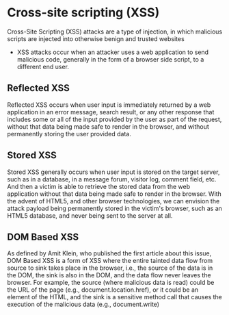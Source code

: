 # Cross-site scripting (XSS)

Cross-Site Scripting (XSS) attacks are a type of injection, in which malicious scripts are injected into otherwise benign and trusted websites

- XSS attacks occur when an attacker uses a web application to send malicious code, generally in the form of a browser side script, to a different end user.

## Reflected XSS

Reflected XSS occurs when user input is immediately returned by a web application in an error message, search result, or any other response that includes some or all of the input provided by the user as part of the request, without that data being made safe to render in the browser, and without permanently storing the user provided data.

## Stored XSS

Stored XSS generally occurs when user input is stored on the target server, such as in a database, in a message forum, visitor log, comment field, etc. And then a victim is able to retrieve the stored data from the web application without that data being made safe to render in the browser. With the advent of HTML5, and other browser technologies, we can envision the attack payload being permanently stored in the victim's browser, such as an HTML5 database, and never being sent to the server at all.

## DOM Based XSS

As defined by Amit Klein, who published the first article about this issue, DOM Based XSS is a form of XSS where the entire tainted data flow from source to sink takes place in the browser, i.e., the source of the data is in the DOM, the sink is also in the DOM, and the data flow never leaves the browser. For example, the source (where malicious data is read) could be the URL of the page (e.g., document.location.href), or it could be an element of the HTML, and the sink is a sensitive method call that causes the execution of the malicious data (e.g., document.write)
